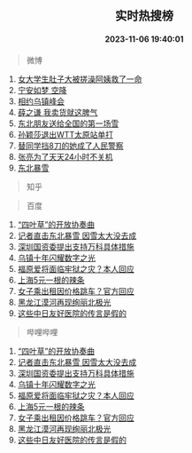 <div align="center"><h2>实时热搜榜</h2><h4>2023-11-06 19:40:01</h4></div>

> 微博  

1. [女大学生肚子大被搓澡阿姨救了一命](https://s.weibo.com/weibo?q=%23%E5%A5%B3%E5%A4%A7%E5%AD%A6%E7%94%9F%E8%82%9A%E5%AD%90%E5%A4%A7%E8%A2%AB%E6%90%93%E6%BE%A1%E9%98%BF%E5%A7%A8%E6%95%91%E4%BA%86%E4%B8%80%E5%91%BD%23&t=31&band_rank=1&Refer=top)<br />
2. [宁安如梦 空降](https://s.weibo.com/weibo?q=%E5%AE%81%E5%AE%89%E5%A6%82%E6%A2%A6%20%E7%A9%BA%E9%99%8D&t=31&band_rank=2&Refer=top)<br />
3. [相约乌镇峰会](https://s.weibo.com/weibo?q=%23%E7%9B%B8%E7%BA%A6%E4%B9%8C%E9%95%87%E5%B3%B0%E4%BC%9A%23&t=31&band_rank=3&Refer=top)<br />
4. [薛之谦 我卖货就这脾气](https://s.weibo.com/weibo?q=%E8%96%9B%E4%B9%8B%E8%B0%A6%20%E6%88%91%E5%8D%96%E8%B4%A7%E5%B0%B1%E8%BF%99%E8%84%BE%E6%B0%94&t=31&band_rank=4&Refer=top)<br />
5. [东北朋友送给全国的第一场雪](https://s.weibo.com/weibo?q=%23%E4%B8%9C%E5%8C%97%E6%9C%8B%E5%8F%8B%E9%80%81%E7%BB%99%E5%85%A8%E5%9B%BD%E7%9A%84%E7%AC%AC%E4%B8%80%E5%9C%BA%E9%9B%AA%23&t=31&band_rank=5&Refer=top)<br />
6. [孙颖莎退出WTT太原站单打](https://s.weibo.com/weibo?q=%E5%AD%99%E9%A2%96%E8%8E%8E%E9%80%80%E5%87%BAWTT%E5%A4%AA%E5%8E%9F%E7%AB%99%E5%8D%95%E6%89%93&t=31&band_rank=6&Refer=top)<br />
7. [替同学挡8刀的她成了人民警察](https://s.weibo.com/weibo?q=%23%E6%9B%BF%E5%90%8C%E5%AD%A6%E6%8C%A18%E5%88%80%E7%9A%84%E5%A5%B9%E6%88%90%E4%BA%86%E4%BA%BA%E6%B0%91%E8%AD%A6%E5%AF%9F%23&t=31&band_rank=7&Refer=top)<br />
8. [张亮为了天天24小时不关机](https://s.weibo.com/weibo?q=%23%E5%BC%A0%E4%BA%AE%E4%B8%BA%E4%BA%86%E5%A4%A9%E5%A4%A924%E5%B0%8F%E6%97%B6%E4%B8%8D%E5%85%B3%E6%9C%BA%23&t=31&band_rank=8&Refer=top)<br />
9. [东北暴雪](https://s.weibo.com/weibo?q=%23%E4%B8%9C%E5%8C%97%E6%9A%B4%E9%9B%AA%23&t=31&band_rank=9&Refer=top)<br />

> 知乎  


> 百度  

1. [“四叶草”的开放协奏曲](https://www.baidu.com/s?wd=%E2%80%9C%E5%9B%9B%E5%8F%B6%E8%8D%89%E2%80%9D%E7%9A%84%E5%BC%80%E6%94%BE%E5%8D%8F%E5%A5%8F%E6%9B%B2&sa=fyb_news&rsv_dl=fyb_news)<br />
2. [记者直击东北暴雪 因雪太大没去成](https://www.baidu.com/s?wd=%E8%AE%B0%E8%80%85%E7%9B%B4%E5%87%BB%E4%B8%9C%E5%8C%97%E6%9A%B4%E9%9B%AA+%E5%9B%A0%E9%9B%AA%E5%A4%AA%E5%A4%A7%E6%B2%A1%E5%8E%BB%E6%88%90&sa=fyb_news&rsv_dl=fyb_news)<br />
3. [深圳国资委提出支持万科具体措施](https://www.baidu.com/s?wd=%E6%B7%B1%E5%9C%B3%E5%9B%BD%E8%B5%84%E5%A7%94%E6%8F%90%E5%87%BA%E6%94%AF%E6%8C%81%E4%B8%87%E7%A7%91%E5%85%B7%E4%BD%93%E6%8E%AA%E6%96%BD&sa=fyb_news&rsv_dl=fyb_news)<br />
4. [乌镇十年闪耀数字之光](https://www.baidu.com/s?wd=%E4%B9%8C%E9%95%87%E5%8D%81%E5%B9%B4%E9%97%AA%E8%80%80%E6%95%B0%E5%AD%97%E4%B9%8B%E5%85%89&sa=fyb_news&rsv_dl=fyb_news)<br />
5. [福原爱将面临牢狱之灾？本人回应](https://www.baidu.com/s?wd=%E7%A6%8F%E5%8E%9F%E7%88%B1%E5%B0%86%E9%9D%A2%E4%B8%B4%E7%89%A2%E7%8B%B1%E4%B9%8B%E7%81%BE%EF%BC%9F%E6%9C%AC%E4%BA%BA%E5%9B%9E%E5%BA%94&sa=fyb_news&rsv_dl=fyb_news)<br />
6. [上海5元一根的辣条](https://www.baidu.com/s?wd=%E4%B8%8A%E6%B5%B75%E5%85%83%E4%B8%80%E6%A0%B9%E7%9A%84%E8%BE%A3%E6%9D%A1&sa=fyb_news&rsv_dl=fyb_news)<br />
7. [女子乘出租因价格跳车？官方回应](https://www.baidu.com/s?wd=%E5%A5%B3%E5%AD%90%E4%B9%98%E5%87%BA%E7%A7%9F%E5%9B%A0%E4%BB%B7%E6%A0%BC%E8%B7%B3%E8%BD%A6%EF%BC%9F%E5%AE%98%E6%96%B9%E5%9B%9E%E5%BA%94&sa=fyb_news&rsv_dl=fyb_news)<br />
8. [黑龙江漠河再现绚丽北极光](https://www.baidu.com/s?wd=%E9%BB%91%E9%BE%99%E6%B1%9F%E6%BC%A0%E6%B2%B3%E5%86%8D%E7%8E%B0%E7%BB%9A%E4%B8%BD%E5%8C%97%E6%9E%81%E5%85%89&sa=fyb_news&rsv_dl=fyb_news)<br />
9. [这些中日友好医院的传言是假的](https://www.baidu.com/s?wd=%E8%BF%99%E4%BA%9B%E4%B8%AD%E6%97%A5%E5%8F%8B%E5%A5%BD%E5%8C%BB%E9%99%A2%E7%9A%84%E4%BC%A0%E8%A8%80%E6%98%AF%E5%81%87%E7%9A%84&sa=fyb_news&rsv_dl=fyb_news)<br />

> 哔哩哔哩  

1. [“四叶草”的开放协奏曲](https://www.baidu.com/s?wd=%E2%80%9C%E5%9B%9B%E5%8F%B6%E8%8D%89%E2%80%9D%E7%9A%84%E5%BC%80%E6%94%BE%E5%8D%8F%E5%A5%8F%E6%9B%B2&sa=fyb_news&rsv_dl=fyb_news)<br />
2. [记者直击东北暴雪 因雪太大没去成](https://www.baidu.com/s?wd=%E8%AE%B0%E8%80%85%E7%9B%B4%E5%87%BB%E4%B8%9C%E5%8C%97%E6%9A%B4%E9%9B%AA+%E5%9B%A0%E9%9B%AA%E5%A4%AA%E5%A4%A7%E6%B2%A1%E5%8E%BB%E6%88%90&sa=fyb_news&rsv_dl=fyb_news)<br />
3. [深圳国资委提出支持万科具体措施](https://www.baidu.com/s?wd=%E6%B7%B1%E5%9C%B3%E5%9B%BD%E8%B5%84%E5%A7%94%E6%8F%90%E5%87%BA%E6%94%AF%E6%8C%81%E4%B8%87%E7%A7%91%E5%85%B7%E4%BD%93%E6%8E%AA%E6%96%BD&sa=fyb_news&rsv_dl=fyb_news)<br />
4. [乌镇十年闪耀数字之光](https://www.baidu.com/s?wd=%E4%B9%8C%E9%95%87%E5%8D%81%E5%B9%B4%E9%97%AA%E8%80%80%E6%95%B0%E5%AD%97%E4%B9%8B%E5%85%89&sa=fyb_news&rsv_dl=fyb_news)<br />
5. [福原爱将面临牢狱之灾？本人回应](https://www.baidu.com/s?wd=%E7%A6%8F%E5%8E%9F%E7%88%B1%E5%B0%86%E9%9D%A2%E4%B8%B4%E7%89%A2%E7%8B%B1%E4%B9%8B%E7%81%BE%EF%BC%9F%E6%9C%AC%E4%BA%BA%E5%9B%9E%E5%BA%94&sa=fyb_news&rsv_dl=fyb_news)<br />
6. [上海5元一根的辣条](https://www.baidu.com/s?wd=%E4%B8%8A%E6%B5%B75%E5%85%83%E4%B8%80%E6%A0%B9%E7%9A%84%E8%BE%A3%E6%9D%A1&sa=fyb_news&rsv_dl=fyb_news)<br />
7. [女子乘出租因价格跳车？官方回应](https://www.baidu.com/s?wd=%E5%A5%B3%E5%AD%90%E4%B9%98%E5%87%BA%E7%A7%9F%E5%9B%A0%E4%BB%B7%E6%A0%BC%E8%B7%B3%E8%BD%A6%EF%BC%9F%E5%AE%98%E6%96%B9%E5%9B%9E%E5%BA%94&sa=fyb_news&rsv_dl=fyb_news)<br />
8. [黑龙江漠河再现绚丽北极光](https://www.baidu.com/s?wd=%E9%BB%91%E9%BE%99%E6%B1%9F%E6%BC%A0%E6%B2%B3%E5%86%8D%E7%8E%B0%E7%BB%9A%E4%B8%BD%E5%8C%97%E6%9E%81%E5%85%89&sa=fyb_news&rsv_dl=fyb_news)<br />
9. [这些中日友好医院的传言是假的](https://www.baidu.com/s?wd=%E8%BF%99%E4%BA%9B%E4%B8%AD%E6%97%A5%E5%8F%8B%E5%A5%BD%E5%8C%BB%E9%99%A2%E7%9A%84%E4%BC%A0%E8%A8%80%E6%98%AF%E5%81%87%E7%9A%84&sa=fyb_news&rsv_dl=fyb_news)<br />

